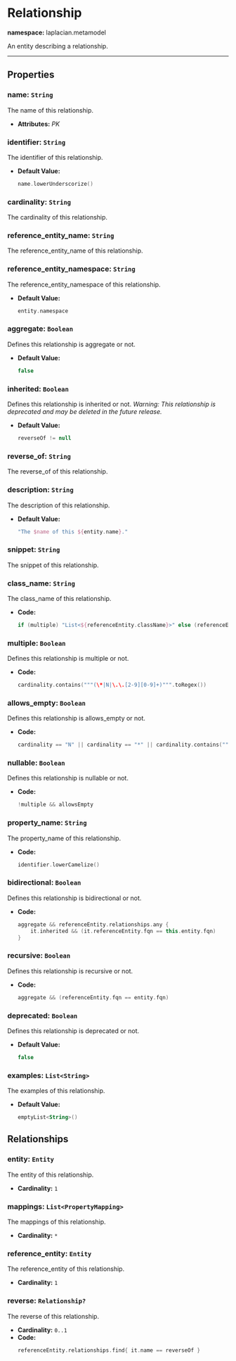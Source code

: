 

# **Relationship**
**namespace:** laplacian.metamodel

An entity describing a relationship.



---

## Properties

### name: `String`
The name of this relationship.
- **Attributes:** *PK*

### identifier: `String`
The identifier of this relationship.
- **Default Value:**
  ```kotlin
  name.lowerUnderscorize()
  ```

### cardinality: `String`
The cardinality of this relationship.

### reference_entity_name: `String`
The reference_entity_name of this relationship.

### reference_entity_namespace: `String`
The reference_entity_namespace of this relationship.
- **Default Value:**
  ```kotlin
  entity.namespace
  ```

### aggregate: `Boolean`
Defines this relationship is aggregate or not.
- **Default Value:**
  ```kotlin
  false
  ```

### inherited: `Boolean`
Defines this relationship is inherited or not.
  *Warning: This relationship is deprecated and may be deleted in the future release.*

- **Default Value:**
  ```kotlin
  reverseOf != null
  ```

### reverse_of: `String`
The reverse_of of this relationship.

### description: `String`
The description of this relationship.
- **Default Value:**
  ```kotlin
  "The $name of this ${entity.name}."
  ```

### snippet: `String`
The snippet of this relationship.

### class_name: `String`
The class_name of this relationship.
- **Code:**
  ```kotlin
  if (multiple) "List<${referenceEntity.className}>" else (referenceEntity.className + if (nullable) "?" else "")
  ```

### multiple: `Boolean`
Defines this relationship is multiple or not.
- **Code:**
  ```kotlin
  cardinality.contains("""(\*|N|\.\.[2-9][0-9]+)""".toRegex())
  ```

### allows_empty: `Boolean`
Defines this relationship is allows_empty or not.
- **Code:**
  ```kotlin
  cardinality == "N" || cardinality == "*" || cardinality.contains("""(0\.\.)""".toRegex())
  ```

### nullable: `Boolean`
Defines this relationship is nullable or not.
- **Code:**
  ```kotlin
  !multiple && allowsEmpty
  ```

### property_name: `String`
The property_name of this relationship.
- **Code:**
  ```kotlin
  identifier.lowerCamelize()
  ```

### bidirectional: `Boolean`
Defines this relationship is bidirectional or not.
- **Code:**
  ```kotlin
  aggregate && referenceEntity.relationships.any {
      it.inherited && (it.referenceEntity.fqn == this.entity.fqn)
  }
  ```

### recursive: `Boolean`
Defines this relationship is recursive or not.
- **Code:**
  ```kotlin
  aggregate && (referenceEntity.fqn == entity.fqn)
  ```

### deprecated: `Boolean`
Defines this relationship is deprecated or not.
- **Default Value:**
  ```kotlin
  false
  ```

### examples: `List<String>`
The examples of this relationship.
- **Default Value:**
  ```kotlin
  emptyList<String>()
  ```

## Relationships

### entity: `Entity`
The entity of this relationship.
- **Cardinality:** `1`

### mappings: `List<PropertyMapping>`
The mappings of this relationship.
- **Cardinality:** `*`

### reference_entity: `Entity`
The reference_entity of this relationship.
- **Cardinality:** `1`

### reverse: `Relationship?`
The reverse of this relationship.
- **Cardinality:** `0..1`
- **Code:**
  ```kotlin
  referenceEntity.relationships.find{ it.name == reverseOf }
  ```

